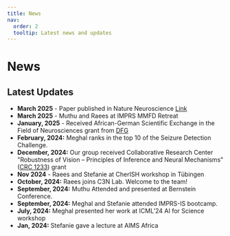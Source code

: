 ```yaml
---
title: News
nav:
  order: 2
  tooltip: Latest news and updates
---
```


# News

## Latest Updates
- **March 2025** - Paper published in Nature Neuroscience [Link](https://www.nature.com/articles/s41593-025-01893-7)
- **March 2025** - Muthu and Raees at  IMPRS MMFD Retreat
- **January, 2025** - Received African-German Scientific Exchange in the Field of Neurosciences grant from [DFG](https://www.dfg.de/de/ueber-uns/internationale-zusammenarbeit/internationales-handeln/afrika-nahost/initiative-i2i#:~:text=Supporting%20the%20diagnosis%20of%20epilepsy%20using%20artificial%20intelligence)
- **February, 2024:** Meghal ranks in the top 10 of the Seizure Detection Challenge.
- **December, 2024:** Our group received Collaborative Research Center "Robustness of Vision – Principles of Inference and Neural Mechanisms" ([CRC 1233](https://uni-tuebingen.de/forschung/forschungsschwerpunkte/sonderforschungsbereiche/sfb-1233.html)) grant
- **Nov 2024** - Raees and Stefanie at CherISH workshop in Tübingen 
- **October, 2024:** Raees joins C3N Lab. Welcome to the team!
- **September, 2024:** Muthu Attended and presented at Bernstein Conference.
- **September, 2024:** Meghal and Stefanie attended IMPRS-IS bootcamp.
- **July, 2024:** Meghal presented her work at ICML’24 AI for Science workshop
- **Jan, 2024:** Stefanie gave a lecture at AIMS Africa
